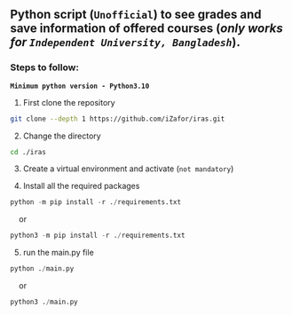## Python script (**```Unofficial```**) to see grades and save information of offered courses (_only works for **```Independent University, Bangladesh```**_).

### Steps to follow:
**```Minimum python version - Python3.10```**

1. First clone the repository
```bash 
git clone --depth 1 https://github.com/iZafor/iras.git
```
2. Change the directory
```bash
cd ./iras
```

3. Create a virtual environment and activate (```not mandatory```)

4. Install all the required packages
```python
python -m pip install -r ./requirements.txt
``` 
&nbsp;&nbsp;&nbsp;&nbsp;or

```python
python3 -m pip install -r ./requirements.txt
```

5. run the main.py file
```python
python ./main.py
```

&nbsp;&nbsp;&nbsp;&nbsp;or

```python
python3 ./main.py
```
